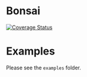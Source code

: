 # Bonsai

[![Coverage Status](https://coveralls.io/repos/github/onetonfoot/Bonsai.jl/badge.svg?branch=master)](https://coveralls.io/github/onetonfoot/Bonsai.jl?branch=master)

# Examples

Please see the `examples` folder.